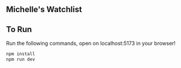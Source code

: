 ## Michelle's Watchlist

## To Run

Run the following commands, open on localhost:5173 in your browser!

```bash
npm install
npm run dev
```
